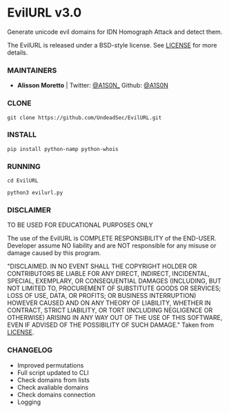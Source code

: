 EvilURL v3.0
==
Generate unicode evil domains for IDN Homograph Attack and detect them.

The EvilURL is released under a BSD-style license. See
[LICENSE](LICENSE) for more details.

### MAINTAINERS
* **Alisson Moretto** | 
Twitter: <a href="https://twitter.com/A1S0N_">@A1S0N_</a>
Github: <a href="https://github.com/A1S0N">@A1S0N</a>

### CLONE
```
git clone https://github.com/UndeadSec/EvilURL.git
```
### INSTALL
```
pip install python-namp python-whois
```
### RUNNING
```
cd EvilURL
```
```
python3 evilurl.py
```
### DISCLAIMER

TO BE USED FOR EDUCATIONAL PURPOSES ONLY

The use of the EvilURL is COMPLETE RESPONSIBILITY of the END-USER. Developer assume NO liability and are NOT responsible for any misuse or damage caused by this program.

"DISCLAIMED. IN NO EVENT SHALL THE COPYRIGHT HOLDER OR CONTRIBUTORS BE LIABLE
FOR ANY DIRECT, INDIRECT, INCIDENTAL, SPECIAL, EXEMPLARY, OR CONSEQUENTIAL
DAMAGES (INCLUDING, BUT NOT LIMITED TO, PROCUREMENT OF SUBSTITUTE GOODS OR
SERVICES; LOSS OF USE, DATA, OR PROFITS; OR BUSINESS INTERRUPTION) HOWEVER
CAUSED AND ON ANY THEORY OF LIABILITY, WHETHER IN CONTRACT, STRICT LIABILITY,
OR TORT (INCLUDING NEGLIGENCE OR OTHERWISE) ARISING IN ANY WAY OUT OF THE USE
OF THIS SOFTWARE, EVEN IF ADVISED OF THE POSSIBILITY OF SUCH DAMAGE."
Taken from [LICENSE](LICENSE).

### CHANGELOG
* Improved permutations
* Full script updated to CLI
* Check domains from lists
* Check avaliable domains
* Check domains connection
* Logging
